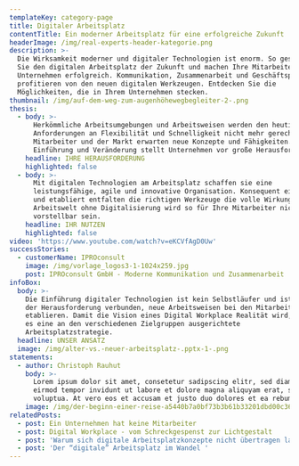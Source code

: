 ```yaml
---
templateKey: category-page
title: Digitaler Arbeitsplatz
contentTitle: Ein moderner Arbeitsplatz für eine erfolgreiche Zukunft
headerImage: /img/real-experts-header-kategorie.png
description: >-
  Die Wirksamkeit moderner und digitaler Technologien ist enorm. So gestalten
  Sie den digitalen Arbeitsplatz der Zukunft und machen Ihre Mitarbeiter und Ihr
  Unternehmen erfolgreich. Kommunikation, Zusammenarbeit und Geschäftsprozesse
  profitieren von den neuen digitalen Werkzeugen. Entdecken Sie die
  Möglichkeiten, die in Ihrem Unternehmen stecken. 
thumbnail: /img/auf-dem-weg-zum-augenhöhewegbegleiter-2-.png
thesis:
  - body: >-
      Herkömmliche Arbeitsumgebungen und Arbeitsweisen werden den heutigen
      Anforderungen an Flexibilität und Schnelligkeit nicht mehr gerecht.
      Mitarbeiter und der Markt erwarten neue Konzepte und Fähigkeiten. Die
      Einführung und Veränderung stellt Unternehmen vor große Herausforderungen.
    headline: IHRE HERAUSFORDERUNG
    highlighted: false
  - body: >-
      Mit digitalen Technologien am Arbeitsplatz schaffen sie eine
      leistungsfähige, agile und innovative Organisation. Konsequent eingeführt
      und etabliert entfalten die richtigen Werkzeuge die volle Wirkung. Eine
      Arbeitswelt ohne Digitalisierung wird so für Ihre Mitarbeiter nicht mehr
      vorstellbar sein.
    headline: IHR NUTZEN
    highlighted: false
video: 'https://www.youtube.com/watch?v=eKCVfAgD0Uw'
successStories:
  - customerName: IPROconsult
    image: /img/vorlage_logos3-1-1024x259.jpg
    post: IPROconsult GmbH - Moderne Kommunikation und Zusammenarbeit
infoBox:
  body: >-
    Die Einführung digitaler Technologien ist kein Selbstläufer und ist eng mit
    der Herausforderung verbunden, neue Arbeitsweisen bei den Mitarbeitern zu
    etablieren. Damit die Vision eines Digital Workplace Realität wird, bedarf
    es eine an den verschiedenen Zielgruppen ausgerichtete
    Arbeitsplatzstrategie.
  headline: UNSER ANSATZ
  image: /img/alter-vs.-neuer-arbeitsplatz-.pptx-1-.png
statements:
  - author: Christoph Rauhut
    body: >-
      Lorem ipsum dolor sit amet, consetetur sadipscing elitr, sed diam nonumy
      eirmod tempor invidunt ut labore et dolore magna aliquyam erat, sed diam
      voluptua. At vero eos et accusam et justo duo dolores et ea rebum.
    image: /img/der-beginn-einer-reise-a5440b7a0bf73b3b61b33201dbd00c36-21464.png
relatedPosts:
  - post: Ein Unternehmen hat keine Mitarbeiter
  - post: Digital Workplace - vom Schreckgespenst zur Lichtgestalt
  - post: 'Warum sich digitale Arbeitsplatzkonzepte nicht übertragen lassen '
  - post: 'Der “digitale” Arbeitsplatz im Wandel '
---
```


